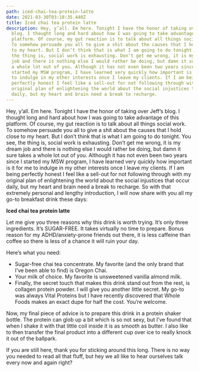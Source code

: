 ```yaml
---
path: iced-chai-tea-protein-latte
date: 2021-03-30T03:18:35.440Z
title: Iced chai tea protein latte
description: Hey, y’all. Em here. Tonight I have the honor of taking over Jeff’s
  blog. I thought long and hard about how I was going to take advantage of this
  platform. Of course, my gut reaction is to talk about all things social work.
  To somehow persuade you all to give a shit about the causes that I hold close
  to my heart. But I don’t think that is what I am going to do tonight. You see,
  the thing is, social work is exhausting. Don’t get me wrong, it is my dream
  job and there is nothing else I would rather be doing, but damn it sure takes
  a whole lot out of you. Although it has not even been two years since I
  started my MSW program, I have learned very quickly how important is it for me
  to indulge in my other interests once I leave my clients. If I am being
  perfectly honest I feel like a sell-out for not following through with my
  original plan of enlightening the world about the social injustices that occur
  daily, but my heart and brain need a break to recharge.
---
```

Hey, y’all. Em here. Tonight I have the honor of taking over Jeff’s blog. I thought long and hard about how I was going to take advantage of this platform. Of course, my gut reaction is to talk about all things social work. To somehow persuade you all to give a shit about the causes that I hold close to my heart. But I don’t think that is what I am going to do tonight. You see, the thing is, social work is exhausting. Don’t get me wrong, it is my dream job and there is nothing else I would rather be doing, but damn it sure takes a whole lot out of you. Although it has not even been two years since I started my MSW program, I have learned very quickly how important is it for me to indulge in my other interests once I leave my clients. If I am being perfectly honest I feel like a sell-out for not following through with my original plan of enlightening the world about the social injustices that occur daily, but my heart and brain need a break to recharge. So with that extremely personal and lengthy introduction, I will now share with you all my go-to breakfast drink these days:

**Iced chai tea protein latte**

Let me give you three reasons why this drink is worth trying. It’s only three ingredients. It’s SUGAR-FREE. It takes virtually no time to prepare. Bonus reason for my ADHD/anxiety-prone friends out there, it is less caffeine than coffee so there is less of a chance it will ruin your day. 

Here’s what you need:

* Sugar-free chai tea concentrate. My favorite (and the only brand that I’ve been able to find) is Oregon Chai. 
* Your milk of choice. My favorite is unsweetened vanilla almond milk.
* Finally, the secret touch that makes this drink stand out from the rest, is collagen protein powder. I will give you another little secret. My go-to was always Vital Proteins but I have recently discovered that Whole Foods makes an exact dupe for half the cost. You’re welcome.

Now, my final piece of advice is to prepare this drink in a protein shaker bottle. The protein can glob up a bit which is so not sexy, but I’ve found that when I shake it with that little coil inside it is as smooth as butter. I also like to then transfer the final product into a different cup over ice to really knock it out of the ballpark. 

If you are still here, thank you for sticking around this long. There is no way you needed to read all that fluff, but hey we all like to hear ourselves talk every now and again right?